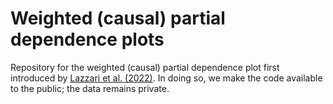 # Weighted (causal) partial dependence plots

Repository for the weighted (causal) partial dependence plot first introduced by [Lazzari et al. (2022)](https://link.springer.com/article/10.1007/s41060-022-00329-w). In doing so, we make the code available to the public; the data remains private.
